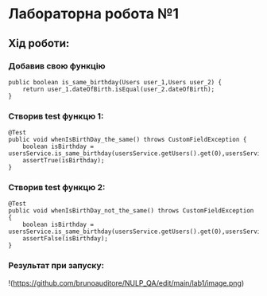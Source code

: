 # Лабораторна робота №1

## Хід роботи:

### Добавив свою функцію

    public boolean is_same_birthday(Users user_1,Users user_2) {
        return user_1.dateOfBirth.isEqual(user_2.dateOfBirth);
    }
    
### Створив test функцю 1:
    @Test
    public void whenIsBirthDay_the_same() throws CustomFieldException {
        boolean isBirthday = usersService.is_same_birthday(usersService.getUsers().get(0),usersService.getUsers().get(1));
        assertTrue(isBirthday);
    }
    
### Створив test функцю 2:

    @Test
    public void whenIsBirthDay_not_the_same() throws CustomFieldException {
        boolean isBirthday = usersService.is_same_birthday(usersService.getUsers().get(0),usersService.getUsers().get(1));
        assertFalse(isBirthday);
    }

### Результат при запуску:
!(https://github.com/brunoauditore/NULP_QA/edit/main/lab1/image.png)

